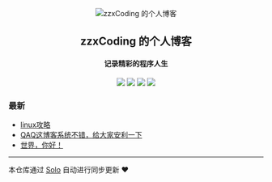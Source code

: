 <p align="center"><img alt="zzxCoding 的个人博客" src="https://static.b3log.org/images/brand/solo-32.png"></p><h2 align="center">
zzxCoding 的个人博客
</h2>

<h4 align="center">记录精彩的程序人生</h4>
<p align="center"><a title="zzxCoding 的个人博客" target="_blank" href="https://github.com/zzxCoding/solo-blog"><img src="https://img.shields.io/github/last-commit/zzxCoding/solo-blog.svg?style=flat-square&color=FF9900"></a>
<a title="GitHub repo size in bytes" target="_blank" href="https://github.com/zzxCoding/solo-blog"><img src="https://img.shields.io/github/repo-size/zzxCoding/solo-blog.svg?style=flat-square"></a>
<a title="Solo Version" target="_blank" href="https://github.com/b3log/solo/releases"><img src="https://img.shields.io/badge/solo-3.6.6-f1e05a.svg?style=flat-square&color=blueviolet"></a>
<a title="Hits" target="_blank" href="https://github.com/b3log/hits"><img src="https://hits.b3log.org/zzxCoding/solo-blog.svg"></a></p>

### 最新

* [linux攻略](http://www.zzxcoding.club/articles/2019/10/26/1572058776128.html)
* [QAQ这博客系统不错，给大家安利一下](http://www.zzxcoding.club/articles/2019/10/26/1572026997555.html)
* [世界，你好！](http://www.zzxcoding.club/hello-solo)



---

本仓库通过 [Solo](https://github.com/b3log/solo) 自动进行同步更新 ❤️ 